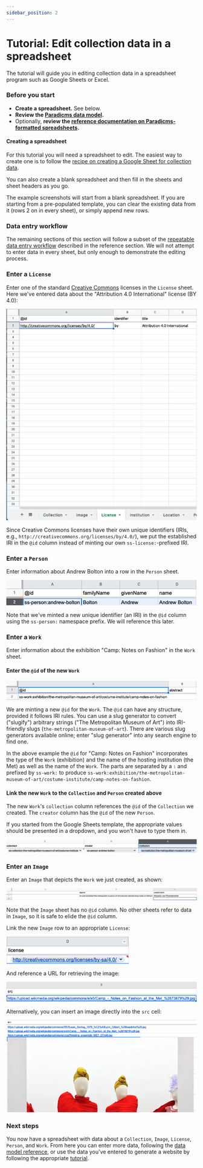 ```yaml
---
sidebar_position: 2
---
```


# Tutorial: Edit collection data in a spreadsheet

The tutorial will guide you in editing collection data in a spreadsheet program such as Google Sheets or Excel.


### Before you start

* **Create a spreadsheet.** See below.
* **Review the [Paradicms data model](/docs/introduction/data-model).**
* Optionally, **review the [reference documentation on Paradicms-formatted spreadsheets](/docs/reference/spreadsheet-format).**

#### Creating a spreadsheet

For this tutorial you will need a spreadsheet to edit. The easiest way to create one is to follow the [recipe on creating a Google Sheet for collection data](/docs/recipes/create-google-sheet).

You can also create a blank spreadsheet and then fill in the sheets and sheet headers as you go.

The example screenshots will start from a blank spreadsheet. If you are starting from a pre-populated template, you can clear the existing data from it (rows 2 on in every sheet), or simply append new rows.


### Data entry workflow

The remaining sections of this section will follow a subset of the [repeatable data entry workflow](/docs/reference/data-entry-workflow) described in the reference section. We will not attempt to enter data in every sheet, but only enough to demonstrate the editing process.


### Enter a `License`

Enter one of the standard [Creative Commons](https://creativecommons.org/) licenses in the `License` sheet. Here we've entered data about the "Attribution 4.0 International" license (BY 4.0):

![Screenshot of entering a License](enter-license.png)

Since Creative Commons licenses have their own unique identifiers (IRIs, e.g., `http://creativecommons.org/licenses/by/4.0/`), we put the established IRI in the `@id` column instead of minting our own `ss-license:`-prefixed IRI.


### Enter a `Person`

Enter information about Andrew Bolton into a row in the `Person` sheet.

![Screenshot of entering a Person](enter-person.png)

Note that we've minted a new unique identifier (an IRI) in the `@id` column using the `ss-person:` namespace prefix. We will reference this later.


### Enter a `Work`

Enter information about the exhibition "Camp: Notes on Fashion" in the `Work` sheet.

#### Enter the `@id` of the new `Work`

![Screenshot of entering a Work](enter-work-1.png)

We are minting a new `@id` for the `Work`. The `@id` can have any structure, provided it follows IRI rules. You can use a slug generator to convert ("slugify") arbitrary strings ("The Metropolitan Museum of Art") into IRI-friendly slugs (`the-metropolitan-museum-of-art`). There are various slug generators available online; enter "slug generator" into any search engine to find one.

In the above example the `@id` for "Camp: Notes on Fashion" incorporates the type of the `Work` (exhibition) and the name of the hosting institution (the Met) as well as the name of the `Work`. The parts are separated by a `:` and prefixed by `ss-work:` to produce `ss-work:exhibition/the-metropolitan-museum-of-art/costume-institute/camp-notes-on-fashion`.

#### Link the new `Work` to the `Collection` and `Person` created above

The new `Work`'s `collection` column references the `@id` of the `Collection` we created. The `creator` column has the `@id` of the new `Person`.

If you started from the Google Sheets template, the appropriate values should be presented in a dropdown, and you won't have to type them in.

![Screenshot of entering a Work](enter-work-2.png)


### Enter an `Image`

Enter an `Image` that depicts the `Work` we just created, as shown:

![Screenshot of entering an Image](enter-image-depicts.png)

Note that the `Image` sheet has no `@id` column. No other sheets refer to data in `Image`, so it is safe to elide the `@id` column.

Link the new `Image` row to an appropriate `License`:

![Screenshot of entering an Image license](enter-image-license.png)

And reference a URL for retrieving the image:

![Screenshot of entering an Image src URL](enter-image-src-url.png)

Alternatively, you can insert an image directly into the `src` cell:

![Screenshot of entering an Image src data](enter-image-src-data.png)


### Next steps

You now have a spreadsheet with data about a `Collection`, `Image`, `License`, `Person`, and `Work`. From here you can enter more data, following the [data model reference](/docs/reference/data-model), or use the data you've entered to generate a website by following the appropriate [tutorial](/docs/tutorials/spreadsheet-ssg).
